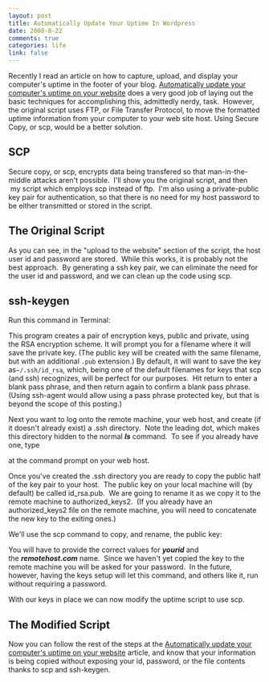 ```yaml
--- 
layout: post
title: Automatically Update Your Uptime In Wordpress
date: 2008-8-22
comments: true
categories: life
link: false
---
```

Recently I read an article on how to capture, upload, and display your computer's uptime in the footer of your blog. <a title="Automatically update your computer's uptime on your website" href="http://www.wesg.ca/2008/06/automatically-update-your-computers-uptime-on-your-website/">Automatically update your computer's uptime on your website</a> does a very good job of laying out the basic techniques for accomplishing this, admittedly nerdy, task.  However, the original script uses FTP, or File Transfer Protocol, to move the formatted uptime information from your computer to your web site host. Using Secure Copy, or scp, would be a better solution.
## SCP
Secure copy, or scp, encrypts data being transfered so that man-in-the-middle attacks aren't possible.  I'll show you the original script, and then  my script which employs scp instead of ftp.  I'm also using a private-public key pair for authentication, so that there is no need for my host password to be either transmitted or stored in the script.
## The Original Script

As you can see, in the "upload to the website" section of the script, the host user id and password are stored.  While this works, it is probably not the best approach.  By generating a ssh key pair, we can eliminate the need for the user id and password, and we can clean up the code using scp.
## ssh-keygen
Run this command in Terminal:

This program creates a pair of encryption keys, public and private, using the RSA encryption scheme. It will prompt you for a filename where it will save the private key. (The public key will be created with the same filename, but with an additional `.pub` extension.) By default, it will want to save the key as`~/.ssh/id_rsa`, which, being one of the default filenames for keys that scp (and ssh) recognizes, will be perfect for our purposes.  Hit return to enter a blank pass phrase, and then return again to confirm a blank pass phrase. (Using ssh-agent would allow using a pass phrase protected key, but that is beyond the scope of this posting.)

Next you want to log onto the remote machine, your web host, and create (if it doesn't already exist) a .ssh directory.  Note the leading dot, which makes this directory hidden to the normal <strong><em>ls</em></strong> command.  To see if you already have one, type

at the command prompt on your web host. 

Once you've created the .ssh directory you are ready to copy the public half of the key pair to your host.  The public key on your local machine will (by default) be called id_rsa.pub.  We are going to rename it as we copy it to the remote machine to authorized_keys2.  (If you already have an authorized_keys2 file on the remote machine, you will need to concatenate the new key to the exiting ones.)

We'll use the scp command to copy, and rename, the public key:

You will have to provide the correct values for <strong><em>yourid</em></strong> and the <strong><em>remotehost.com</em></strong> name.  Since we haven't yet copied the key to the remote machine you will be asked for your password.  In the future, however, having the keys setup will let this command, and others like it, run without requiring a password.

With our keys in place we can now modify the uptime script to use scp.  
## The Modified Script

Now you can follow the rest of the steps at the <a title="Automatically update your computer's uptime on your website" href="http://www.wesg.ca/2008/06/automatically-update-your-computers-uptime-on-your-website/">Automatically update your computer's uptime on your website</a> article, and know that your information is being copied without exposing your id, password, or the file contents thanks to scp and ssh-keygen.
